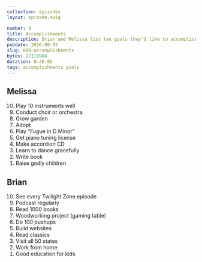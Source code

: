 ```yaml
---
collection: episodes
layout: episode.swig

number: 9
title: Accomplishments
description: Brian and Melissa list ten goals they’d like to accomplish. 
pubdate: 2016-08-05
slug: 009-accomplishments
bytes: 22119904
duration: 0:46:05
tags: accomplishments goals
---
```


## Melissa
<ol reversed>
<li>Play 10 instruments well
<li>Conduct choir or orchestra
<li>Grow garden
<li>Adopt
<li>Play “Fugue in D Minor”
<li>Get piano tuning license
<li>Make accordion CD
<li>Learn to dance gracefully
<li>Write book
<li>Raise godly children
</ol>

## Brian
<ol reversed>
<li>See every Twilight Zone episode
<li>Podcast regularly
<li>Read 1000 books
<li>Woodworking project (gaming table)
<li>Do 100 pushups
<li>Build websites
<li>Read classics
<li>Visit all 50 states
<li>Work from home
<li>Good education for kids
</ol>